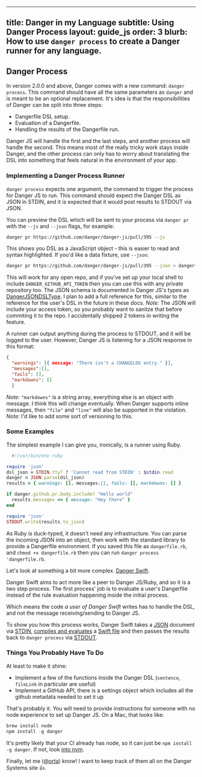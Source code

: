  ---
title: Danger in my Language
subtitle: Using Danger Process
layout: guide_js
order: 3
blurb: How to use `danger process` to create a Danger runner for any language.
---

## Danger Process

In version 2.0.0 and above, Danger comes with a new command: `danger process`. This command should have all the same 
parameters as `danger` and is meant to be an optional replacement. It's idea is that the responsibilities of Danger can
be split into three steps:

* Dangerfile DSL setup.
* Evaluation of a Dangerfile.
* Handling the results of the Dangerfile run.

Danger JS will handle the first and the last steps, and another process will handle the second. This means most of the 
really tricky work stays inside Danger, and the other process can only has to worry about translating the DSL into 
something that feels natural in the environment of your app.

### Implementing a Danger Process Runner

`danger process` expects one argument, the command to trigger the process for Danger JS to run. This command should 
expect the Danger DSL as JSON in STDIN, and it is expected that it would post results to STDOUT via JSON. 

You can preview the DSL which will be sent to your process via `danger pr` with the `--js` and `--json` flags, for example:

```sh
danger pr https://github.com/danger/danger-js/pull/395 --js 
```

This shows you DSL as a JavaScript object - this is easier to read and syntax highlighted. If you'd like a data fixture, use `--json`:

```sh
danger pr https://github.com/danger/danger-js/pull/395 --json > danger-js-395.dsl.json
```

This will work for any open repo, and if you've set up your local shell to include `DANGER_GITHUB_API_TOKEN` then you can
use this with any private repository too. The JSON schema is documented in Danger JS's types as [DangerJSONDSLType][]. I
plan to add a full reference for this, similar to the reference for the user's DSL in the future in these docs. _Note:_ 
The JSON will include your access token, so you probably want to sanitze that before commiting it to the repo. 
I accidentally shipped 2 tokens in writing the feature.

A runner can output anything during the process to STDOUT, and it will be logged to the user. However, Danger JS is 
listening for a JSON response in this format:

```json
{ 
  "warnings": [{ message: "There isn't a CHANGELOG entry." }], 
  "messages":[], 
  "fails": [], 
  "markdowns": [] 
  }
```

_Note:_ `"markdowns"` is a string array, everything else is an object with message. I think this will change eventually. 
When Danger supports inline messages, then `"file"` and `"line"` will also be supported in the violation. 
_Note:_ I'd like to add some sort of versioning to this.

### Some Examples

The simplest example I can give you, ironically, is a runner using Ruby.

```ruby
  #!/usr/bin/env ruby

require 'json'
dsl_json = STDIN.tty? ? 'Cannot read from STDIN' : $stdin.read
danger = JSON.parse(dsl_json)
results = { warnings: [], messages:[], fails: [], markdowns: [] }

if danger.github.pr.body.include? "Hello world"
  results.messages << { message: "Hey there" }
end

require 'json'
STDOUT.write(results.to_json)
```

As Ruby is duck-typed, it doesn't need any infrastructure. You can parse the incoming JSON into an object, then work 
with the standard library to provide a Dangerfile environment. If you saved this file as `dangerfile.rb`, and 
`chmod +x dangerfile.rb` then you can run `danger process 'dangerfile.rb`.

Let's look at something a bit more complex. [Danger Swift][danger-swift]. 

Danger Swift aims to act more like a peer to Danger JS/Ruby, and so it is a two step process. The first process' job
is to evaluate a user's Dangerfile instead of the rule evaluation happening inside the initial process. 

Which means the code _a user of Danger Swift_ writes has to handle the DSL, and not the message receiving/sending 
to Danger JS. 

To show you how this process works, Danger Swift takes a [JSON][swift-json] document via [STDIN][swift-stdin], 
[compiles and evaluates][swift-eval] a [Swift file][swift-dangerfile] and then passes the results back to 
`danger process` via [STDOUT][swift-stdout].

### Things You Probably Have To Do

At least to make it shine:

* Implement a few of the functions inside the Danger DSL (`sentence`, `fileLink` in particular are useful)
* Implement a GitHub API, there is a settings object which includes all the github metadata needed to set it up 

That's probably it. You will need to provide instructions for someone with no node experience to set up Danger JS. On a
Mac, that looks like:

```js
brew install node
npm install -g danger
```

It's pretty likely that your CI already has node, so it can just be `npm install -g danger`. If not, look [into nvm][].

Finally, let me ([@orta][]) know! I want to keep track of them all on the Danger Systems site :+1:.

[danger-swift]: https://github.com/danger/danger-swift
[swift-json]: https://github.com/danger/danger-swift/blob/master/fixtures/eidolon_609.json
[swift-stdin]: https://github.com/danger/danger-swift/blob/1576e336e41698861456533463c8821675427258/Sources/Runner/main.swift#L9-L11
[swift-eval]: https://github.com/danger/danger-swift/blob/1576e336e41698861456533463c8821675427258/Sources/Runner/main.swift#L23-L40
[swift-dangerfile]: https://github.com/danger/danger-swift/blob/1576e336e41698861456533463c8821675427258/Dangerfile.swift
[swift-stdout]: https://github.com/danger/danger-swift/blob/1576e336e41698861456533463c8821675427258/Sources/Runner/main.swift#L48-L50
[swift-first-pr]: https://github.com/danger/danger-swift/pull/12
[DangerJSONDSLType]: https://github.com/danger/danger-js/blob/master/source/dsl/DangerDSL.ts
[into nvm]: https://github.com/creationix/nvm
[@orta]: https://github.com/orta
